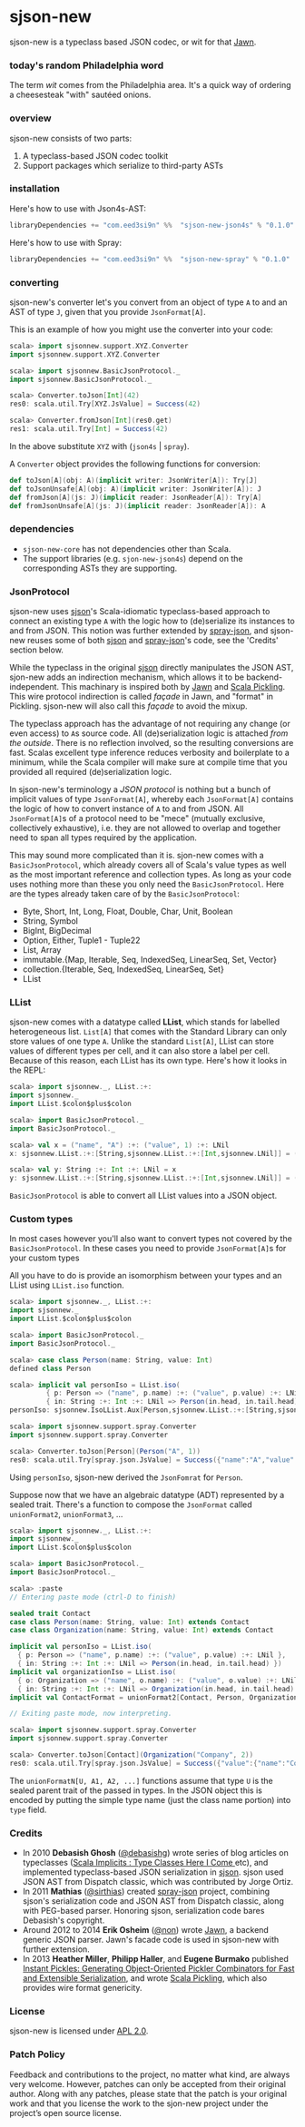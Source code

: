 sjson-new
=========

sjson-new is a typeclass based JSON codec, or wit for that [Jawn].

### today's random Philadelphia word

The term *wit* comes from the Philadelphia area.
It's a quick way of ordering a cheesesteak "with" sautéed onions.

### overview

sjson-new consists of two parts:

1. A typeclass-based JSON codec toolkit
2. Support packages which serialize to third-party ASTs

### installation

Here's how to use with Json4s-AST:

```scala
libraryDependencies += "com.eed3si9n" %%  "sjson-new-json4s" % "0.1.0"
```

Here's how to use with Spray:

```scala
libraryDependencies += "com.eed3si9n" %%  "sjson-new-spray" % "0.1.0"
```

### converting

sjson-new's converter let's you convert from an object of type `A` to
and an AST of type `J`, given that you provide `JsonFormat[A]`.

This is an example of how you might use the converter into your code:

```scala
scala> import sjsonnew.support.XYZ.Converter
import sjsonnew.support.XYZ.Converter

scala> import sjsonnew.BasicJsonProtocol._
import sjsonnew.BasicJsonProtocol._

scala> Converter.toJson[Int](42)
res0: scala.util.Try[XYZ.JsValue] = Success(42)

scala> Converter.fromJson[Int](res0.get)
res1: scala.util.Try[Int] = Success(42)
```

In the above substitute `XYZ` with (`json4s` | `spray`).

A `Converter` object provides the following functions for conversion:

```scala
def toJson[A](obj: A)(implicit writer: JsonWriter[A]): Try[J]
def toJsonUnsafe[A](obj: A)(implicit writer: JsonWriter[A]): J
def fromJson[A](js: J)(implicit reader: JsonReader[A]): Try[A]
def fromJsonUnsafe[A](js: J)(implicit reader: JsonReader[A]): A
```

### dependencies

- `sjson-new-core` has not dependencies other than Scala.
- The support libraries (e.g. `sjon-new-json4s`) depend on the corresponding ASTs they are supporting.

### JsonProtocol

sjson-new uses [sjson]'s Scala-idiomatic typeclass-based approach to connect an existing type `A` with the logic how
to (de)serialize its instances to and from JSON. This notion was further extended by [spray-json], and
sjson-new reuses some of both [sjson] and [spray-json]'s code, see the 'Credits' section below.

While the typeclass in the original [sjson] directly manipulates the JSON AST, sjon-new adds an indirection
mechanism, which allows it to be backend-independent. This machinary is inspired both by [Jawn] and [Scala Pickling].
This wire protocol indirection is called *façade* in Jawn, and "format" in Pickling.
sjson-new will also call this *façade* to avoid the mixup.

The typeclass approach has the advantage of not requiring any change (or even access) to `A`s source code. All (de)serialization
logic is attached *from the outside*. There is no reflection involved, so the resulting conversions are fast. Scalas
excellent type inference reduces verbosity and boilerplate to a minimum, while the Scala compiler will make sure at
compile time that you provided all required (de)serialization logic.

In sjson-new's terminology a *JSON protocol* is nothing but a bunch of implicit values of type `JsonFormat[A]`, whereby
each `JsonFormat[A]` contains the logic of how to convert instance of `A` to and from JSON. All `JsonFormat[A]`s of a
protocol need to be "mece" (mutually exclusive, collectively exhaustive), i.e. they are not allowed to overlap and
together need to span all types required by the application.

This may sound more complicated than it is.
sjon-new comes with a `BasicJsonProtocol`, which already covers all of Scala's value types as well as the most
important reference and collection types. As long as your code uses nothing more than these you only need the
`BasicJsonProtocol`. Here are the types already taken care of by the `BasicJsonProtocol`:

* Byte, Short, Int, Long, Float, Double, Char, Unit, Boolean
* String, Symbol
* BigInt, BigDecimal
* Option, Either, Tuple1 - Tuple22
* List, Array
* immutable.{Map, Iterable, Seq, IndexedSeq, LinearSeq, Set, Vector}
* collection.{Iterable, Seq, IndexedSeq, LinearSeq, Set}
* LList

### LList

sjson-new comes with a datatype called **LList**, which stands for
labelled heterogeneous list.
`List[A]` that comes with the Standard Library can only store values of one type `A`.
Unlike the standard `List[A]`, LList can store values of different types per cell,
and it can also store a label per cell.
Because of this reason, each LList has its own type. Here's how it looks in the REPL:

```scala
scala> import sjsonnew._, LList.:+:
import sjsonnew._
import LList.$colon$plus$colon

scala> import BasicJsonProtocol._
import BasicJsonProtocol._

scala> val x = ("name", "A") :+: ("value", 1) :+: LNil
x: sjsonnew.LList.:+:[String,sjsonnew.LList.:+:[Int,sjsonnew.LNil]] = (name, A) :+: (value, 1) :+: LNil

scala> val y: String :+: Int :+: LNil = x
y: sjsonnew.LList.:+:[String,sjsonnew.LList.:+:[Int,sjsonnew.LNil]] = (name, A) :+: (value, 1) :+: LNil
```

`BasicJsonProtocol` is able to convert all LList values into a JSON object.

### Custom types

In most cases however you'll also want to convert types not covered by the `BasicJsonProtocol`. In these cases you
need to provide `JsonFormat[A]`s for your custom types

All you have to do is provide an isomorphism between your types and an LList using `LList.iso` function.

```scala
scala> import sjsonnew._, LList.:+:
import sjsonnew._
import LList.$colon$plus$colon

scala> import BasicJsonProtocol._
import BasicJsonProtocol._

scala> case class Person(name: String, value: Int)
defined class Person

scala> implicit val personIso = LList.iso(
         { p: Person => ("name", p.name) :+: ("value", p.value) :+: LNil },
         { in: String :+: Int :+: LNil => Person(in.head, in.tail.head) })
personIso: sjsonnew.IsoLList.Aux[Person,sjsonnew.LList.:+:[String,sjsonnew.LList.:+:[Int,sjsonnew.LNil]]] = sjsonnew.IsoLList$$anon$1@4140e9d0

scala> import sjsonnew.support.spray.Converter
import sjsonnew.support.spray.Converter

scala> Converter.toJson[Person](Person("A", 1))
res0: scala.util.Try[spray.json.JsValue] = Success({"name":"A","value":1})
```

Using `personIso`, sjson-new derived the `JsonFomrat` for `Person`.

Suppose now that we have an algebraic datatype (ADT) represented by a sealed trait.
There's a function to compose the `JsonFormat` called `unionFormat2`, `unionFormat3`, ...

```scala
scala> import sjsonnew._, LList.:+:
import sjsonnew._
import LList.$colon$plus$colon

scala> import BasicJsonProtocol._
import BasicJsonProtocol._

scala> :paste
// Entering paste mode (ctrl-D to finish)

sealed trait Contact
case class Person(name: String, value: Int) extends Contact
case class Organization(name: String, value: Int) extends Contact

implicit val personIso = LList.iso(
  { p: Person => ("name", p.name) :+: ("value", p.value) :+: LNil },
  { in: String :+: Int :+: LNil => Person(in.head, in.tail.head) })
implicit val organizationIso = LList.iso(
  { o: Organization => ("name", o.name) :+: ("value", o.value) :+: LNil },
  { in: String :+: Int :+: LNil => Organization(in.head, in.tail.head) })
implicit val ContactFormat = unionFormat2[Contact, Person, Organization]

// Exiting paste mode, now interpreting.

scala> import sjsonnew.support.spray.Converter
import sjsonnew.support.spray.Converter

scala> Converter.toJson[Contact](Organization("Company", 2))
res0: scala.util.Try[spray.json.JsValue] = Success({"value":{"name":"Company","value":2},"type":"Organization"})
```

The `unionFormatN[U, A1, A2, ...]` functions assume that type `U` is the sealed parent trait of the passed in types.
In the JSON object this is encoded by putting the simple type name (just the class name portion) into `type` field.

### Credits

- In 2010 **Debasish Ghosh** ([@debasishg]) wrote series of blog articles on typeclasses ([Scala Implicits : Type Classes Here I Come
][ghosh1] etc), and implemented typeclass-based JSON serialization in [sjson]. sjson used JSON AST from Dispatch classic, which was contributed by Jorge Ortiz.
- In 2011 **Mathias** ([@sirthias]) created [spray-json] project, combining sjson's serialization code and JSON AST from Dispatch classic, along with PEG-based parser. Honoring sjson, serialization code bares Debasish's copyright.
- Around 2012 to 2014 **Erik Osheim** ([@non]) wrote [Jawn], a backend generic JSON parser. Jawn's facade code is used in sjson-new with further extension.
- In 2013 **Heather Miller**, **Philipp Haller**, and **Eugene Burmako** published [Instant Pickles: Generating Object-Oriented Pickler Combinators for Fast and Extensible Serialization][millar1], and wrote [Scala Pickling], which also provides wire format genericity.

### License

sjson-new is licensed under [APL 2.0].

### Patch Policy

Feedback and contributions to the project, no matter what kind, are always very welcome.
However, patches can only be accepted from their original author.
Along with any patches, please state that the patch is your original work and that you license the work to the sjon-new project under the project’s open source license.

  [@debasishg]: https://github.com/debasishg/
  [@sirthias]: https://github.com/sirthias/
  [@non]: https://github.com/non/
  [ghosh1]: http://debasishg.blogspot.com/2010/06/scala-implicits-type-classes-here-i.html
  [millar1]: http://infoscience.epfl.ch/record/187787/files/oopsla-pickling_1.pdf
  [JSON]: http://json.org
  [repo.spray.io]: http://repo.spray.io
  [sjson]: https://github.com/debasishg/sjson
  [spray-json]: https://github.com/spray/spray-json
  [Databinder-Dispatch]: https://github.com/n8han/Databinder-Dispatch
  [APL 2.0]: http://www.apache.org/licenses/LICENSE-2.0
  [spray-user]: http://groups.google.com/group/spray-user
  [Jawn]: https://github.com/non/jawn
  [Scala Pickling]: https://github.com/scala/pickling
